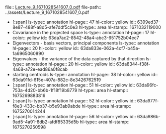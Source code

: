 file:: [Lecture_9_1671028541607_0.pdf](../assets/Lecture_9_1671028541607_0.pdf)
file-path:: ../assets/Lecture_9_1671028541607_0.pdf

- [:span]
  ls-type:: annotation
  hl-page:: 47
  hl-color:: yellow
  id:: 6399ed37-8e87-488f-a8d5-afe7ddf5c0e3
  hl-type:: area
  hl-stamp:: 1671032119000
- Covariance in the projected space
  ls-type:: annotation
  hl-page:: 17
  hl-color:: yellow
  id:: 63da7ac2-8542-48a4-abc3-651752b04ec7
- Eigenvectors - basis vectors, principal components
  ls-type:: annotation
  hl-page:: 20
  hl-color:: yellow
  id:: 63da833e-062a-4cf7-b45a-1a6965060890
- Eigenvalues - the variance of the data captured by that direction
  ls-type:: annotation
  hl-page:: 20
  hl-color:: yellow
  id:: 63da8344-f38f-4a68-a72e-ead86a0f8cab
- starting centroids
  ls-type:: annotation
  hl-page:: 38
  hl-color:: yellow
  id:: 63da91fd-615e-407a-882c-8e3426762519
- [:span]
  ls-type:: annotation
  hl-page:: 51
  hl-color:: yellow
  id:: 63da96fc-753a-4d20-bb6b-1f18f19b8779
  hl-type:: area
  hl-stamp:: 1675269883816
- [:span]
  ls-type:: annotation
  hl-page:: 52
  hl-color:: yellow
  id:: 63da977f-f8e3-433c-bb37-b5e93ab9abde
  hl-type:: area
  hl-stamp:: 1675270014244
- [:span]
  ls-type:: annotation
  hl-page:: 56
  hl-color:: yellow
  id:: 63da986b-9ad5-4a91-8db2-afdf85335d5b
  hl-type:: area
  hl-stamp:: 1675270250598